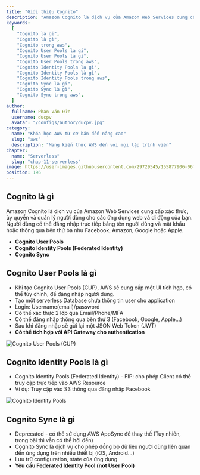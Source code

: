 ```yaml
---
title: "Giới thiệu Cognito"
description: "Amazon Cognito là dịch vụ của Amazon Web Services cung cấp xác thực, ủy quyền và quản lý người dùng cho các ứng dụng web và di động của bạn. Người dùng có thể đăng nhập trực tiếp bằng tên người dùng và mật khẩu hoặc thông qua bên thứ ba như Facebook, Amazon, Google hoặc Apple."
keywords:
  [
    "Cognito la gi",
    "Cognito là gì",
    "Cognito trong aws",
    "Cognito User Pools la gi",
    "Cognito User Pools là gì",
    "Cognito User Pools trong aws",
    "Cognito Identity Pools la gi",
    "Cognito Identity Pools là gì",
    "Cognito Identity Pools trong aws",
    "Cognito Sync la gi",
    "Cognito Sync là gì",
    "Cognito Sync trong aws",
  ]
author:
  fullname: Phan Văn Đức
  username: ducpv
  avatar: "/configs/author/ducpv.jpg"
category:
  name: "Khóa học AWS từ cơ bản đến nâng cao"
  slug: "aws"
  description: "Mang kiến thức AWS đến với mọi lập trình viên"
chapter:
  name: "Serverless"
  slug: "chap-11-serverless"
image: https://user-images.githubusercontent.com/29729545/155877906-06f1d98a-d17e-4e5e-9232-595b4e46f27e.png
position: 196
---
```


## Cognito là gì

Amazon Cognito là dịch vụ của Amazon Web Services cung cấp xác thực, ủy quyền và quản lý người dùng cho các ứng dụng web và di động của bạn. Người dùng có thể đăng nhập trực tiếp bằng tên người dùng và mật khẩu hoặc thông qua bên thứ ba như Facebook, Amazon, Google hoặc Apple.

- **Cognito User Pools**
- **Cognito Identity Pools (Federated Identity)**
- **Cognito Sync**

## Cognito User Pools là gì

- Khi tạo Cognito User Pools (CUP), AWS sẽ cung cấp một UI tích hợp, có thể tùy chỉnh, để đăng nhập người dùng.
- Tạo một serverless Database chưa thông tin user cho application
- Login: Username(email)/password
- Có thể xác thực 2 lớp qua Email/Phone/MFA
- Có thể đăng nhập thông qua bên thứ 3 (Facebook, Google, Apple...)
- Sau khi đăng nhập sẽ gửi lại một JSON Web Token (JWT)
- **Có thể tích hợp với API Gateway cho authentication**

![Cognito User Pools (CUP)](https://user-images.githubusercontent.com/29729545/155877906-06f1d98a-d17e-4e5e-9232-595b4e46f27e.png)

## Cognito Identity Pools là gì

- Cognito Identity Pools (Federated Identity) - FIP: cho phép Client có thể truy cập trực tiếp vào AWS Resource
- Ví dụ: Truy cập vào S3 thông qua đăng nhập Facebook

![Cognito Identity Pools](https://d2908q01vomqb2.cloudfront.net/0a57cb53ba59c46fc4b692527a38a87c78d84028/2017/07/19/CognitoDiagram.png)

## Cognito Sync là gì

- Deprecated - có thể sử dụng AWS AppSync để thay thế (Tuy nhiên, trong bài thì vẫn có thể hỏi đến)
- Cognito Sync là dịch vụ cho phép đồng bộ dữ liệu người dùng liên quan đến ứng dụng trên nhiều thiết bị (iOS, Android...)
- Lưu trữ configuration, state của ứng dụng
- **Yêu cầu Federated Identity Pool (not User Pool)**
